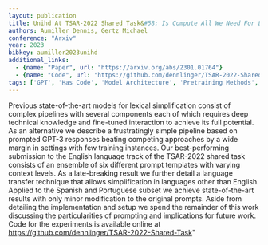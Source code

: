 ```yaml
---
layout: publication
title: Unihd At TSAR-2022 Shared Task&#58; Is Compute All We Need For Lexical Simplification?
authors: Aumiller Dennis, Gertz Michael
conference: "Arxiv"
year: 2023
bibkey: aumiller2023unihd
additional_links:
  - {name: "Paper", url: "https://arxiv.org/abs/2301.01764"}
  - {name: "Code", url: "https://github.com/dennlinger/TSAR-2022-Shared-Task"}
tags: ['GPT', 'Has Code', 'Model Architecture', 'Pretraining Methods', 'Prompting', 'Training Techniques']
---
```

Previous state-of-the-art models for lexical simplification consist of complex pipelines with several components each of which requires deep technical knowledge and fine-tuned interaction to achieve its full potential. As an alternative we describe a frustratingly simple pipeline based on prompted GPT-3 responses beating competing approaches by a wide margin in settings with few training instances. Our best-performing submission to the English language track of the TSAR-2022 shared task consists of an ensemble of six different prompt templates with varying context levels. As a late-breaking result we further detail a language transfer technique that allows simplification in languages other than English. Applied to the Spanish and Portuguese subset we achieve state-of-the-art results with only minor modification to the original prompts. Aside from detailing the implementation and setup we spend the remainder of this work discussing the particularities of prompting and implications for future work. Code for the experiments is available online at https://github.com/dennlinger/TSAR-2022-Shared-Task"
